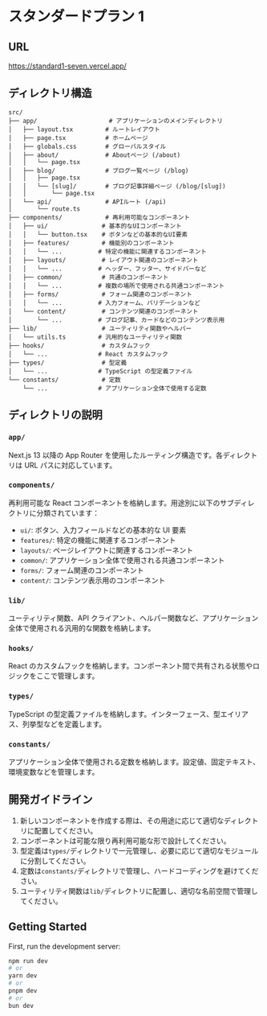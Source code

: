 # スタンダードプラン 1

## URL

https://standard1-seven.vercel.app/

## ディレクトリ構造

```
src/
├── app/                    # アプリケーションのメインディレクトリ
│   ├── layout.tsx         # ルートレイアウト
│   ├── page.tsx           # ホームページ
│   ├── globals.css        # グローバルスタイル
│   ├── about/             # Aboutページ (/about)
│   │   └── page.tsx
│   ├── blog/              # ブログ一覧ページ (/blog)
│   │   ├── page.tsx
│   │   └── [slug]/        # ブログ記事詳細ページ (/blog/[slug])
│   │       └── page.tsx
│   └── api/               # APIルート (/api)
│       └── route.ts
├── components/            # 再利用可能なコンポーネント
│   ├── ui/               # 基本的なUIコンポーネント
│   │   └── button.tsx    # ボタンなどの基本的なUI要素
│   ├── features/         # 機能別のコンポーネント
│   │   └── ...          # 特定の機能に関連するコンポーネント
│   ├── layouts/          # レイアウト関連のコンポーネント
│   │   └── ...          # ヘッダー、フッター、サイドバーなど
│   ├── common/           # 共通のコンポーネント
│   │   └── ...          # 複数の場所で使用される共通コンポーネント
│   ├── forms/            # フォーム関連のコンポーネント
│   │   └── ...          # 入力フォーム、バリデーションなど
│   └── content/          # コンテンツ関連のコンポーネント
│       └── ...          # ブログ記事、カードなどのコンテンツ表示用
├── lib/                  # ユーティリティ関数やヘルパー
│   └── utils.ts         # 汎用的なユーティリティ関数
├── hooks/                # カスタムフック
│   └── ...              # React カスタムフック
├── types/                # 型定義
│   └── ...              # TypeScript の型定義ファイル
└── constants/            # 定数
    └── ...              # アプリケーション全体で使用する定数

```

## ディレクトリの説明

### `app/`

Next.js 13 以降の App Router を使用したルーティング構造です。各ディレクトリは URL パスに対応しています。

### `components/`

再利用可能な React コンポーネントを格納します。用途別に以下のサブディレクトリに分類されています：

- `ui/`: ボタン、入力フィールドなどの基本的な UI 要素
- `features/`: 特定の機能に関連するコンポーネント
- `layouts/`: ページレイアウトに関連するコンポーネント
- `common/`: アプリケーション全体で使用される共通コンポーネント
- `forms/`: フォーム関連のコンポーネント
- `content/`: コンテンツ表示用のコンポーネント

### `lib/`

ユーティリティ関数、API クライアント、ヘルパー関数など、アプリケーション全体で使用される汎用的な関数を格納します。

### `hooks/`

React のカスタムフックを格納します。コンポーネント間で共有される状態やロジックをここで管理します。

### `types/`

TypeScript の型定義ファイルを格納します。インターフェース、型エイリアス、列挙型などを定義します。

### `constants/`

アプリケーション全体で使用される定数を格納します。設定値、固定テキスト、環境変数などを管理します。

## 開発ガイドライン

1. 新しいコンポーネントを作成する際は、その用途に応じて適切なディレクトリに配置してください。
2. コンポーネントは可能な限り再利用可能な形で設計してください。
3. 型定義は`types/`ディレクトリで一元管理し、必要に応じて適切なモジュールに分割してください。
4. 定数は`constants/`ディレクトリで管理し、ハードコーディングを避けてください。
5. ユーティリティ関数は`lib/`ディレクトリに配置し、適切な名前空間で管理してください。

## Getting Started

First, run the development server:

```bash
npm run dev
# or
yarn dev
# or
pnpm dev
# or
bun dev
```
